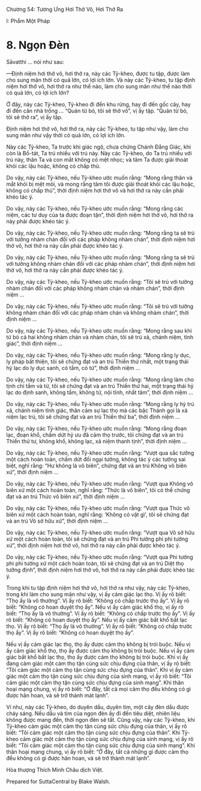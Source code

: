  

Chương 54: Tương Ưng Hơi Thở Vô, Hơi Thở Ra

I: Phẩm Một Pháp

# 8\. Ngọn Ðèn

Sāvatthi … nói như sau:

—Ðịnh niệm hơi thở vô, hơi thở ra, này các Tỷ-kheo, được tu tập, được làm cho sung mãn thời có quả lớn, có lợi ích lớn. Và này các Tỷ-kheo, tu tập định niệm hơi thở vô, hơi thở ra như thế nào, làm cho sung mãn như thế nào thời có quả lớn, có lợi ích lớn?

Ở đây, này các Tỷ-kheo, Tỷ-kheo đi đến khu rừng, hay đi đến gốc cây, hay đi đến căn nhà trống … “Quán từ bỏ, tôi sẽ thở vô”, vị ấy tập. “Quán từ bỏ, tôi sẽ thở ra”, vị ấy tập.

Ðịnh niệm hơi thở vô, hơi thở ra, này các Tỷ-kheo, tu tập như vậy, làm cho sung mãn như vậy thời có quả lớn, có lợi ích lớn.

Này các Tỷ-kheo, Ta trước khi giác ngộ, chưa chứng Chánh Ðẳng Giác, khi còn là Bồ-tát, Ta trú nhiều với trú này. Này các Tỷ-kheo, do Ta trú nhiều với trú này, thân Ta và con mắt không có mệt nhọc; và tâm Ta được giải thoát khỏi các lậu hoặc, không có chấp thủ.

Do vậy, này các Tỷ-kheo, nếu Tỷ-kheo ước muốn rằng: “Mong rằng thân và mắt khỏi bị mệt mỏi, và mong rằng tâm tôi được giải thoát khỏi các lậu hoặc, không có chấp thủ”, thời định niệm hơi thở vô và hơi thở ra này cần phải khéo tác ý.

Do vậy, này các Tỷ-kheo, nếu Tỷ-kheo ước muốn rằng: “Mong rằng các niệm, các tư duy của ta được đoạn tận”, thời định niệm hơi thở vô, hơi thở ra này phải được khéo tác ý.

Do vậy, này các Tỷ-kheo, nếu Tỷ-kheo ước muốn rằng: “Mong rằng ta sẽ trú với tưởng nhàm chán đối với các pháp không nhàm chán”, thời định niệm hơi thở vô, hơi thở ra này cần phải được khéo tác ý.

Do vậy, này các Tỷ-kheo, nếu Tỷ-kheo ước muốn rằng: “Mong rằng ta sẽ trú với tưởng không nhàm chán đối với các pháp nhàm chán”, thời định niệm hơi thở vô, hơi thở ra này cần phải được khéo tác ý.

Do vậy, này các Tỷ-kheo, nếu Tỷ-kheo ước muốn rằng: “Tôi sẽ trú với tưởng nhàm chán đối với các pháp không nhàm chán và nhàm chán”, thời định niệm …

Do vậy, này các Tỷ-kheo, nếu Tỷ-kheo ước muốn rằng: “Tôi sẽ trú với tưởng không nhàm chán đối với các pháp nhàm chán và không nhàm chán”, thời định niệm …

Do vậy, này các Tỷ-kheo, nếu Tỷ-kheo ước muốn rằng: “Mong rằng sau khi từ bỏ cả hai không nhàm chán và nhàm chán, tôi sẽ trú xả, chánh niệm, tỉnh giác”, thời định niệm …

Do vậy, này các Tỷ-kheo, nếu Tỷ-kheo ước muốn rằng: “Mong rằng ly dục, ly pháp bất thiện, tôi sẽ chứng đạt và an trú Thiền thứ nhất, một trạng thái hỷ lạc do ly dục sanh, có tầm, có tứ”, thời định niệm …

Do vậy, này các Tỷ-kheo, nếu Tỷ-kheo ước muốn rằng: “Mong rằng làm cho tịnh chỉ tầm và tứ, tôi sẽ chứng đạt và an trú Thiền thứ hai, một trạng thái hỷ lạc do định sanh, không tầm, không tứ, nội tĩnh, nhất tâm”, thời định niệm …

Do vậy, này các Tỷ-kheo, nếu Tỷ-kheo ước muốn rằng: “Mong rằng ly hỷ trú xả, chánh niệm tỉnh giác, thân cảm sự lạc thọ mà các bậc Thánh gọi là xả niệm lạc trú, tôi sẽ chứng đạt và an trú Thiền thứ ba”, thời định niệm …

Do vậy, này các Tỷ-kheo, nếu Tỷ-kheo ước muốn rằng: “Mong rằng đoạn lạc, đoạn khổ, chấm dứt hỷ ưu đã cảm thọ trước, tôi chứng đạt và an trú Thiền thứ tư, không khổ, không lạc, xả niệm thanh tịnh”, thời định niệm …

Do vậy, này các Tỷ-kheo, nếu Tỷ-kheo ước muốn rằng: “Vượt qua sắc tưởng một cách hoàn toàn, chấm dứt đối ngại tưởng, không tác ý các tưởng sai biệt, nghĩ rằng: “Hư không là vô biên”, chứng đạt và an trú Không vô biên xứ”, thời định niệm …

Do vậy, này các Tỷ-kheo, nếu Tỷ-kheo ước muốn rằng: “Vượt qua Không vô biên xứ một cách hoàn toàn, nghĩ rằng: “Thức là vô biên”, tôi có thể chứng đạt và an trú Thức vô biên xứ”, thời định niệm …

Do vậy, này các Tỷ-kheo, nếu Tỷ-kheo ước muốn rằng: “Vượt qua Thức vô biên xứ một cách hoàn toàn, nghĩ rằng: ‘Không có vật gì', tôi sẽ chứng đạt và an trú Vô sở hữu xứ”, thời định niệm …

Do vậy, này các Tỷ-kheo, nếu Tỷ-kheo ước muốn rằng: “Vượt qua Vô sở hữu xứ một cách hoàn toàn, tôi sẽ chứng đạt và an trú Phi tưởng phi phi tưởng xứ”, thời định niệm hơi thở vô, hơi thở ra này cần phải được khéo tác ý.

Do vậy, này các Tỷ-kheo, nếu Tỷ-kheo ước muốn rằng: “Vượt qua Phi tưởng phi phi tưởng xứ một cách hoàn toàn, tôi sẽ chứng đạt và an trú Diệt thọ tưởng định”, thời định niệm hơi thở vô, hơi thở ra này cần phải được khéo tác ý.

Trong khi tu tập định niệm hơi thở vô, hơi thở ra như vậy, này các Tỷ-kheo, trong khi làm cho sung mãn như vậy, vị ấy cảm giác lạc thọ. Vị ấy rõ biết: “Thọ ấy là vô thường”. Vị ấy rõ biết: “Không có chấp trước thọ ấy”. Vị ấy rõ biết: “Không có hoan duyệt thọ ấy”. Nếu vị ấy cảm giác khổ thọ, vị ấy rõ biết: “Thọ ấy là vô thường”. Vị ấy rõ biết: “Không có chấp trước thọ ấy”. Vị ấy rõ biết: “Không có hoan duyệt thọ ấy”. Nếu vị ấy cảm giác bất khổ bất lạc thọ. Vị ấy rõ biết: “Thọ ấy là vô thường”. Vị ấy rõ biết: “Không có chấp trước thọ ấy”. Vị ấy rõ biết: “Không có hoan duyệt thọ ấy”.

Nếu vị ấy cảm giác lạc thọ, thọ ấy được cảm thọ không bị trói buộc. Nếu vị ấy cảm giác khổ thọ, thọ ấy được cảm thọ không bị trói buộc. Nếu vị ấy cảm giác bất khổ bất lạc thọ, thọ ấy được cảm thọ không bị trói buộc. Khi vị ấy đang cảm giác một cảm thọ tận cùng sức chịu đựng của thân, vị ấy rõ biết: “Tôi cảm giác một cảm thọ tận cùng sức chịu đựng của thân”. Khi vị ấy cảm giác một cảm thọ tận cùng sức chịu đựng của sinh mạng, vị ấy rõ biết: “Tôi cảm giác một cảm thọ tận cùng sức chịu đựng của sinh mạng”. Khi thân hoại mạng chung, vị ấy rõ biết: “Ở đây, tất cả mọi cảm thọ đều không có gì được hân hoan, và sẽ trở thành mát lạnh”.

Ví như, này các Tỷ-kheo, do duyên dầu, duyên tim, một cây đèn dầu được cháy sáng. Nếu dầu và tim của ngọn đèn ấy đi đến tiêu diệt, nhiên liệu không được mang đến, thời ngọn đèn sẽ tắt. Cũng vậy, này các Tỷ-kheo, khi Tỷ-kheo cảm giác một cảm thọ tận cùng sức chịu đựng của thân, vị ấy rõ biết: “Tôi cảm giác một cảm thọ tận cùng sức chịu đựng của thân”. Khi Tỷ-kheo cảm giác một cảm thọ tận cùng sức chịu đựng của sinh mạng, vị ấy rõ biết: “Tôi cảm giác một cảm thọ tận cùng sức chịu đựng của sinh mạng”. Khi thân hoại mạng chung, vị ấy rõ biết: “Ở đây, tất cả những gì được cảm thọ đều không có gì được hân hoan, và sẽ trở thành mát lạnh”.

Hòa thượng Thích Minh Châu dịch Việt.

Prepared for SuttaCentral by Blake Walsh.